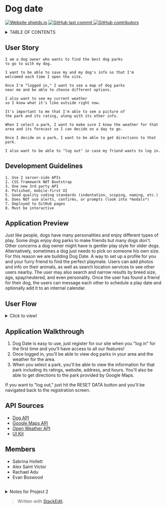 
# Dog date
[![Website shields.io](https://img.shields.io/website-up-down-green-red/http/jiberjiber.github.io/dog-date.svg)](http://jiberjiber.github.io/dog-date/) [![GitHub last commit](https://img.shields.io/github/last-commit/jiberjiber/dog-date)
](https://github.com/jiberjiber/dog-date/graphs/commit-activity) [![GitHub contributors](https://img.shields.io/github/contributors/jiberjiber/dog-date)](https://github.com/jiberjiber/dog-date/graphs/contributors)



<details>
<summary>TABLE OF CONTENTS</summary>
<p>

 - [User Story](#user-story)
 - [Development Guidelines](#development-guidelines)
 - [Application Preview](#application-preview)
 - [Application walkthrough](#application-walk-through)
 - [External API Sources](#api-sources)
 - [Development Team](#members)

</p>
</details>

## User Story
```
I am a dog owner who wants to find the best dog parks 
to go to with my dog.

I want to be able to save my and my dog's info so that I'm 
welcomed each time I open the site.

Once I'm "logged in," I want to see a map of dog parks 
near me and be able to choose different options.

I also want to see my current weather 
so I know what it's like outside right now.

It's important to me that I'm able to see a picture of 
the park and its rating, along with its other info.

When I select a park, I want to make sure I know the weather for that 
area and its forecast so I can decide on a day to go.

Once I decide on a park, I want to be able to get directions to that park.

I also want to be able to "log out" in case my friend wants to log in.
```

## Development Guidelines
```
1. Use 2 server-side APIs
2. CSS framework NOT Bootstrap
3. One new 3rd party API
4. Polished, mobile-first UI
5. Good quality coding standards (indentation, scoping, naming, etc.)
6. Does NOT use alerts, confirms, or prompts (look into *modals*)
7. Deployed to GitHub pages
8. Must be interactive
```

## Application Preview

Just like people, dogs have many personalities and enjoy different types of play. Some dogs enjoy dog parks to make friends but many dogs don't. Other concerns a dog owner might have is gentler play style for older dogs. Alternatively, sometimes a dog just needs to pick on someone his own size. For this reason we are building Dog Date. A way to set up a profile for you and your furry friend to find the perfect playmate. Users can add photos and info on their animals, as well as search location services to see other users nearby. The user may also search and narrow results by breed size, age, spay/neutered, and even personality. Once the user has found a friend for their dog, the users can message each other to schedule a play date and optionally add it to an internal calendar.


## User Flow

<details>
  <summary>Click to view!</summary>

![Application walkthrough](images/user-flow-diagram-bg.jpg)
</details>

## Application Walkthrough
1. Dog Date is easy to use, just register for our site when you "log in" for the first time and you'll have access to all our features!
2. Once logged in, you'll be able to view dog parks in your area and the weather for the area.
3. When you select a park, you'll be able to view the information for that park including its ratings, website, address, and hours. You'll also be able to get directions to the park provided by Google Maps.

If you want to "log out," just hit the RESET DATA button and you'll be navigated back to the registration screen.



## API Sources
- [Dog API](https://dog.ceo/dog-api/)
- [Google Maps API](https://cloud.google.com/maps-platform)
- [Open Weather API](https://openweathermap.org/api)
- [UI Kit](https://getuikit.com/)



## Members
* Sabrina Hollett
* Alex Saint Victor
* Rachael Adu
* Evan Boswood

##
<details>
<summary>Notes for Project 2</summary>
<p>

- [Google Calendar API](https://developers.google.com/calendar)
- [Google Sign-In for Websites API](https://developers.google.com/identity/sign-in/web)
- [Google Firebase Messaging API](https://firebase.google.com/docs)
- [FreeClimb SMS API](https://www.freeclimb.com/lp/sms-api/?lead_source=googleads&campaign_id=9211263073&adgroup_id=96296157114&keyword=send%20sms%20free%20api&gclid=CjwKCAjwiMj2BRBFEiwAYfTbChVVRla0Ud-jFnI7mDcCpjbMjvwXOfUFGaHsLg1ZCKZBlysMhDfH8hoCkNcQAvD_BwE)

```
I am a dog owner seeking playmates for my dog.

Interface will open up with my profile photo and a map below showing nearby users.

Given I create a user profile for my dog and I can see other dog owners nearby.

While browsing through other users I can filter results by breed and dog age.  
(temperament, male female, intact or non intact)

When I find a suitable dog companion then I can message the user and ask to schedule a play date!

When a play date is scheduled, the user can choose to add it to a calendar and set reminders.
```

</p>
</details>

> Written with [StackEdit](https://stackedit.io/).
